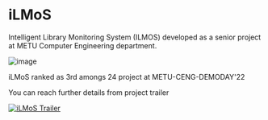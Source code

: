 # iLMoS

Intelligent Library Monitoring System (ILMOS) developed as a senior project at METU Computer Engineering department.

![image](https://user-images.githubusercontent.com/45046996/188746667-33be5366-0097-43ca-8b7a-6c400fea13c3.png)


iLMoS ranked as 3rd amongs 24 project at METU-CENG-DEMODAY'22

You can reach further details from project trailer

[![iLMoS Trailer](https://img.youtube.com/vi/F1NeCTXzkA8/0.jpg)](https://www.youtube.com/watch?v=F1NeCTXzkA8)




